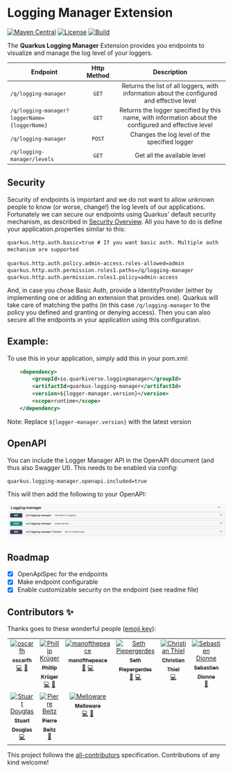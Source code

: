 # Logging Manager Extension 
[![Maven Central](https://img.shields.io/maven-central/v/io.quarkiverse.loggingmanager/quarkus-logging-manager?color=cool-green&style=flat-square)](https://mvnrepository.com/artifact/io.quarkiverse.loggingmanager/quarkus-logging-manager)
[![License](https://img.shields.io/badge/License-Apache%202.0-blue.svg?style=flat-square)](https://opensource.org/licenses/Apache-2.0)
[![Build](https://github.com/quarkiverse/quarkus-logging-manager/actions/workflows/build.yml/badge.svg)](https://github.com/quarkiverse/quarkus-logging-manager/actions/workflows/build.yml)

The **Quarkus Logging Manager** Extension provides you endpoints to visualize and manage the
log level of your loggers.

| Endpoint                                 | Http Method           | Description  |
|------------------------------------------|:-------------:|:-----:|
| `/q/logging-manager`                     | `GET` | Returns the list of all loggers, with information about the configured and effective level |
| `/q/logging-manager?loggerName={loggerName}` | `GET`      |   Returns the logger specified by this name, with information about the configured and effective level |
| `/q/logging-manager`                        | `POST`      |    Changes the log level of the specified logger |
| `/q/logging-manager/levels`                 | `GET`      |    Get all the available level |

## Security
Security of endpoints is important and we do not want to allow unknown people to know (or worse, change!) the log levels of
our applications.
Fortunately we can secure our endpoints using Quarkus' default security mechanism, as described in [Security Overview](https://quarkus.io/guides/security-overview).
All you have to do is define your application.properties similar to this: 

```properties
quarkus.http.auth.basic=true # If you want basic auth. Multiple auth mechanism are supported

quarkus.http.auth.policy.admin-access.roles-allowed=admin
quarkus.http.auth.permission.roles1.paths=/q/logging-manager
quarkus.http.auth.permission.roles1.policy=admin-access
```
And, in case you chose Basic Auth, provide a IdentityProvider (either by implementing one or adding an extension that provides
one).
Quarkus will take care of matching the paths (in this case `/q/logging-manager` to the policy you defined and 
granting or denying access).
Then you can also secure all the endpoints in your application using this configuration.


## Example:

To use this in your application, simply add this in your pom.xml:

```xml
    <dependency>
        <groupId>io.quarkiverse.loggingmanager</groupId>
        <artifactId>quarkus-logging-manager</artifactId>
        <version>${logger-manager.version}</version>
        <scope>runtime</scope>
    </dependency>
```

Note: Replace `${logger-manager.version}` with the latest version

## OpenAPI

You can include the Logger Manager API in the OpenAPI document (and thus also Swagger UI). This needs to be
enabled via config:

```
quarkus.logging-manager.openapi.included=true
```

This will then add the following to your OpenAPI:

![swagger_manager screenshot](openapi.png "Swagger UI Screenshot")

## Roadmap
- [x] OpenApiSpec for the endpoints
- [x] Make endpoint configurable
- [x] Enable customizable security on the endpoint (see readme file)

## Contributors ✨

Thanks goes to these wonderful people ([emoji key](https://allcontributors.org/docs/en/emoji-key)):

<!-- ALL-CONTRIBUTORS-LIST:START - Do not remove or modify this section -->
<!-- prettier-ignore-start -->
<!-- markdownlint-disable -->
<table>
  <tbody>
    <tr>
      <td align="center" valign="top" width="14.28%"><a href="https://github.com/oscarfh"><img src="https://avatars3.githubusercontent.com/u/3311764?v=4?s=100" width="100px;" alt="oscarfh"/><br /><sub><b>oscarfh</b></sub></a><br /><a href="https://github.com/quarkiverse/quarkus-logging-manager/commits?author=oscarfh" title="Code">💻</a> <a href="#maintenance-oscarfh" title="Maintenance">🚧</a></td>
      <td align="center" valign="top" width="14.28%"><a href="http://www.phillip-kruger.com"><img src="https://avatars3.githubusercontent.com/u/6836179?v=4?s=100" width="100px;" alt="Phillip Krüger"/><br /><sub><b>Phillip Krüger</b></sub></a><br /><a href="https://github.com/quarkiverse/quarkus-logging-manager/commits?author=phillip-kruger" title="Code">💻</a> <a href="#maintenance-phillip-kruger" title="Maintenance">🚧</a></td>
      <td align="center" valign="top" width="14.28%"><a href="https://github.com/manofthepeace"><img src="https://avatars.githubusercontent.com/u/13215031?v=4?s=100" width="100px;" alt="manofthepeace"/><br /><sub><b>manofthepeace</b></sub></a><br /><a href="#maintenance-manofthepeace" title="Maintenance">🚧</a> <a href="https://github.com/quarkiverse/quarkus-logging-manager/commits?author=manofthepeace" title="Code">💻</a></td>
      <td align="center" valign="top" width="14.28%"><a href="https://github.com/spieps"><img src="https://avatars.githubusercontent.com/u/103952931?v=4?s=100" width="100px;" alt="Seth Piepergerdes"/><br /><sub><b>Seth Piepergerdes</b></sub></a><br /><a href="#maintenance-spieps" title="Maintenance">🚧</a> <a href="https://github.com/quarkiverse/quarkus-logging-manager/commits?author=spieps" title="Code">💻</a></td>
      <td align="center" valign="top" width="14.28%"><a href="https://github.com/ChMThiel"><img src="https://avatars.githubusercontent.com/u/70508469?v=4?s=100" width="100px;" alt="Christian Thiel"/><br /><sub><b>Christian Thiel</b></sub></a><br /><a href="https://github.com/quarkiverse/quarkus-logging-manager/commits?author=ChMThiel" title="Code">💻</a></td>
      <td align="center" valign="top" width="14.28%"><a href="https://github.com/survivant"><img src="https://avatars.githubusercontent.com/u/191879?v=4?s=100" width="100px;" alt="Sebastien Dionne"/><br /><sub><b>Sebastien Dionne</b></sub></a><br /><a href="https://github.com/quarkiverse/quarkus-logging-manager/commits?author=survivant" title="Documentation">📖</a></td>
      <td align="center" valign="top" width="14.28%"><a href="https://github.com/Koekebakkert"><img src="https://avatars.githubusercontent.com/u/33450925?v=4?s=100" width="100px;" alt="Koekebakkert"/><br /><sub><b>Koekebakkert</b></sub></a><br /><a href="#maintenance-Koekebakkert" title="Maintenance">🚧</a></td>
    </tr>
    <tr>
      <td align="center" valign="top" width="14.28%"><a href="https://github.com/stuartwdouglas"><img src="https://avatars.githubusercontent.com/u/328571?v=4?s=100" width="100px;" alt="Stuart Douglas"/><br /><sub><b>Stuart Douglas</b></sub></a><br /><a href="https://github.com/quarkiverse/quarkus-logging-manager/commits?author=stuartwdouglas" title="Code">💻</a></td>
      <td align="center" valign="top" width="14.28%"><a href="https://github.com/PierreBtz"><img src="https://avatars.githubusercontent.com/u/9881659?v=4?s=100" width="100px;" alt="Pierre Beitz"/><br /><sub><b>Pierre Beitz</b></sub></a><br /><a href="https://github.com/quarkiverse/quarkus-logging-manager/commits?author=PierreBtz" title="Documentation">📖</a></td>
      <td align="center" valign="top" width="14.28%"><a href="https://melloware.com"><img src="https://avatars.githubusercontent.com/u/4399574?v=4?s=100" width="100px;" alt="Melloware"/><br /><sub><b>Melloware</b></sub></a><br /><a href="https://github.com/quarkiverse/quarkus-logging-manager/commits?author=melloware" title="Code">💻</a> <a href="#maintenance-melloware" title="Maintenance">🚧</a></td>
    </tr>
  </tbody>
</table>

<!-- markdownlint-restore -->
<!-- prettier-ignore-end -->

<!-- ALL-CONTRIBUTORS-LIST:END -->

This project follows the [all-contributors](https://github.com/all-contributors/all-contributors) specification. Contributions of any kind welcome!

[1]: https://quarkus.io/guides/security-authorization

